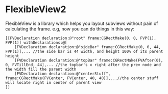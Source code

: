 FlexibleView2
=============

FlexibleView is a library which helps you layout subviews without pain of calculating the frame. 
e.g, now you can do things in this way:
```
[[FVDeclaration declaration:@"root" frame:CGRectMake(0, 0, FVP(1), FVP(1)] withDeclarations:@[
    [FVDeclaration declaration:@"sideBar" frame:CGRectMake(0, 0, 44, FVP(1)],... //the side bar is 44 width, and height 100% of its parent height
    [FVDeclaration declaration:@"topBar" frame:CGRectMake(FVAfter(0), 0, FVTillEnd, 44],... //the topbar's x right after the prev node and the width fill the parent width
    [FVDeclaration declaration:@"centerStuff", frame:CGRectMake(FVCenter, FVCenter, 40, 40)],...//the center stuff will locate right in center of parent view
]]
```

